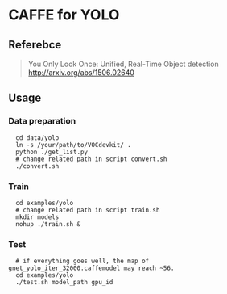 # CAFFE for YOLO

## Referebce

> You Only Look Once: Unified, Real-Time Object detection
> http://arxiv.org/abs/1506.02640

## Usage

### Data preparation
```Shell
  cd data/yolo
  ln -s /your/path/to/VOCdevkit/ .
  python ./get_list.py
  # change related path in script convert.sh
  ./convert.sh 
```

### Train
```Shell
  cd examples/yolo
  # change related path in script train.sh
  mkdir models
  nohup ./train.sh &
```

### Test
```Shell
  # if everything goes well, the map of gnet_yolo_iter_32000.caffemodel may reach ~56.
  cd examples/yolo
  ./test.sh model_path gpu_id
```
